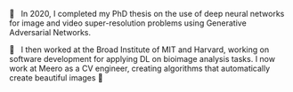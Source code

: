 :book: &nbsp; In 2020, I completed my PhD thesis on the use of deep neural networks for image and video super-resolution problems using Generative Adversarial Networks. 

:office: &nbsp; I then worked at the Broad Institute of MIT and Harvard, working on software development for applying DL on bioimage analysis tasks. I now work at Meero as a CV engineer, creating algorithms that automatically create beautiful images 📸

